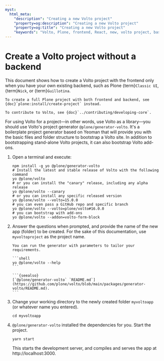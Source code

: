 ```yaml
---
myst:
  html_meta:
    "description": "Creating a new Volto project"
    "property=og:description": "Creating a new Volto project"
    "property=og:title": "Creating a new Volto project"
    "keywords": "Volto, Plone, frontend, React, new, volto project, basic"
---
```


# Create a Volto project without a backend

This document shows how to create a Volto project with the frontend only when you have your own existing backend, such as Plone {term}`Classic UI`, {term}`Nick`, or {term}`Guillotina`.

```{seealso}
To create a full Plone project with both frontend and backend, see {doc}`plone:install/create-project` instead.

To contribute to Volto, see {doc}`../contributing/developing-core`.
```

For using Volto for a project—in other words, use Volto as a library—you should use Volto's project generator `@plone/generator-volto`.
It's a boilerplate project generator based on Yeoman that will provide you with the basic files and folder structure to bootstrap a Volto site.
In addition to bootstrapping stand-alone Volto projects, it can also bootstrap Volto add-ons.

1.  Open a terminal and execute:

    ```shell
    npm install -g yo @plone/generator-volto
    # Install the latest and stable release of Volto with the following command
    yo @plone/volto
    # or you can install the "canary" release, including any alpha release
    yo @plone/volto --canary
    # or you can install any specific released version
    yo @plone/volto --volto=15.0.0
    # you can even pass a GitHub repo and specific branch
    yo @plone/volto --volto=plone/volto#16.0.0
    # you can bootstrap with add-ons
    yo @plone/volto --addon=volto-form-block
    ```

2.  Answer the questions when prompted, and provide the name of the new app (folder) to be created.
    For the sake of this documentation, use `myvoltoproject` as the project name.

    ````{note}
    You can run the generator with parameters to tailor your requirements.

    ```shell
    yo @plone/volto --help
    ```

    ```{seealso}
    [`@plone/generator-volto` `README.md`](https://github.com/plone/volto/blob/main/packages/generator-volto/README.md).
    ```
    ````

3.  Change your working directory to the newly created folder `myvoltoapp` (or whatever name you entered).

    ```shell
    cd myvoltoapp
    ```

4.  `@plone/generator-volto` installed the dependencies for you.
    Start the project.

    ```shell
    yarn start
    ```

    This starts the development server, and compiles and serves the app at http://localhost:3000.
